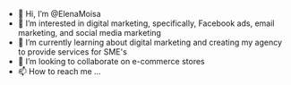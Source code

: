 - 👋 Hi, I’m @ElenaMoisa
- 👀 I’m interested in digital marketing, specifically, Facebook ads, email marketing, and social media marketing
- 🌱 I’m currently learning about digital marketing and creating my agency to provide services for SME's
- 💞️ I’m looking to collaborate on e-commerce stores
- 📫 How to reach me ...

<!---
ElenaMoisa/ElenaMoisa is a ✨ special ✨ repository because its `README.md` (this file) appears on your GitHub profile.
You can click the Preview link to take a look at your changes.
--->
